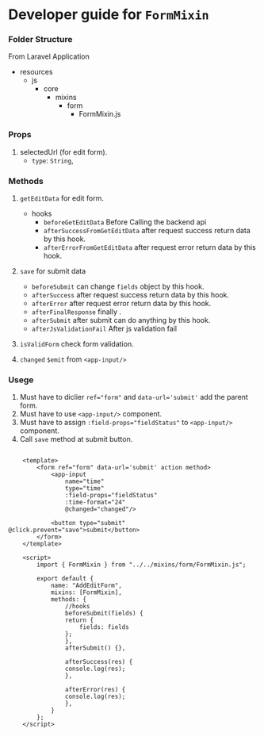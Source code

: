 # Developer guide for `FormMixin`

### Folder Structure

From Laravel Application

- resources
    - js
        - core
            - mixins
                - form
                    - FormMixin.js

### Props

1. selectedUrl (for edit form).
    - `type`: `String`,


### Methods

1. `getEditData` for edit form.
    - hooks
        - `beforeGetEditData` Before Calling the backend api
        - `afterSuccessFromGetEditData` after request success return data by this hook.
        - `afterErrorFromGetEditData` after request error return data by this hook.
2. `save` for submit data
    - `beforeSubmit` can change `fields` object by this hook.
    - `afterSuccess` after request success return data by this hook.
    - `afterError` after request error return data by this hook.
    - `afterFinalResponse` finally .
    - `afterSubmit` after submit can do anything by this hook.
    - `afterJsValidationFail` After js validation fail

3. `isValidForm` check form validation.
4. `changed` `$emit` from `<app-input/>`


### Usege

1. Must have to diclier `ref="form"` and `data-url='submit'` add the parent form.
2. Must have to use `<app-input/>` component.
3. Must have to assign `:field-props="fieldStatus"` to `<app-input/>` component.
3. Call `save` method at submit button.

```Vue

    <template>
        <form ref="form" data-url='submit' action method>
            <app-input
                name="time"
                type="time"
                :field-props="fieldStatus"
                :time-format="24"
                @changed="changed"/>

            <button type="submit" @click.prevent="save">submit</button>
        </form>
    </template>

    <script>
        import { FormMixin } from "../../mixins/form/FormMixin.js";

        export default {
            name: "AddEditForm",
            mixins: [FormMixin],
            methods: {
                //hooks
                beforeSubmit(fields) {
                return {
                    fields: fields
                };
                },
                afterSubmit() {},

                afterSuccess(res) {
                console.log(res);
                },

                afterError(res) {
                console.log(res);
                },
            }
        };
    </script>


```

